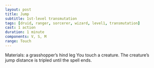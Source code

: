 ```yaml
---
layout: post
title: Jump
subtitle: 1st-level transmutation
tags: [druid, ranger, sorcerer, wizard, level1, transmutation]
cast: 1 action
duration: 1 minute
components: V, S, M
range: Touch
---
```

Materials: a grasshopper’s hind leg
You touch a creature. The creature’s jump distance is tripled until the spell ends.